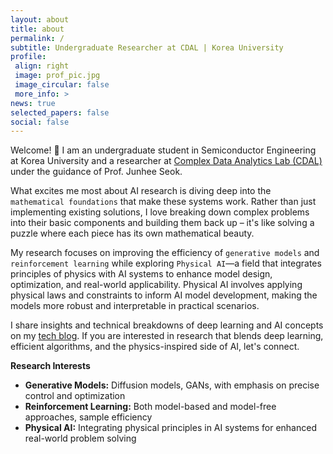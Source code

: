 ```yaml
---
layout: about
title: about
permalink: /
subtitle: Undergraduate Researcher at CDAL | Korea University 
profile:
 align: right
 image: prof_pic.jpg
 image_circular: false
 more_info: >
news: true
selected_papers: false
social: false
---
```


Welcome! :wave: I am an undergraduate student in Semiconductor Engineering at Korea University and a researcher at [Complex Data Analytics Lab (CDAL)](https://sites.google.com/view/ku-cdal) under the guidance of Prof. Junhee Seok.  

What excites me most about AI research is diving deep into the `mathematical foundations` that make these systems work. Rather than just implementing existing solutions, I love breaking down complex problems into their basic components and building them back up – it's like solving a puzzle where each piece has its own mathematical beauty.

My research focuses on improving the efficiency of `generative models` and `reinforcement learning` while exploring `Physical AI`—a field that integrates principles of physics with AI systems to enhance model design, optimization, and real-world applicability. Physical AI involves applying physical laws and constraints to inform AI model development, making the models more robust and interpretable in practical scenarios.

I share insights and technical breakdowns of deep learning and AI concepts on my [tech blog](https://www.jaewon.work/blog). If you are interested in research that blends deep learning, efficient algorithms, and the physics-inspired side of AI, let's connect.

**Research Interests**  
* **Generative Models:** Diffusion models, GANs, with emphasis on precise control and optimization  
* **Reinforcement Learning:** Both model-based and model-free approaches, sample efficiency  
* **Physical AI:** Integrating physical principles in AI systems for enhanced real-world problem solving




